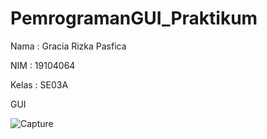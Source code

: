 # PemrogramanGUI_Praktikum
Nama  : Gracia Rizka Pasfica

NIM   : 19104064

Kelas : SE03A

GUI

![Capture](https://user-images.githubusercontent.com/62453385/117322807-87c54500-aeb8-11eb-844d-f30c78dab087.PNG)


